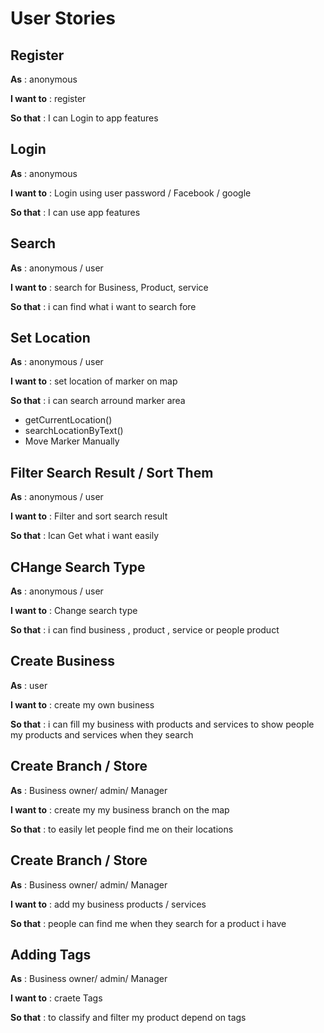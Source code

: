 # User Stories

## Register 
**As** : anonymous 

**I want to** : register 

**So that** : I can Login to app features

## Login 
**As** : anonymous 

**I want to** : Login using user password / Facebook  / google

**So that** : I can use app features


## Search 
**As** : anonymous / user

**I want to** : search for Business, Product, service

**So that** : i can find what i want to search fore



## Set Location 
**As** : anonymous / user

**I want to** : set location of marker on map

**So that** : i can search arround marker area
  - getCurrentLocation()
  - searchLocationByText()
  - Move Marker Manually
  
## Filter Search Result / Sort Them
**As** : anonymous / user

**I want to** : Filter and sort search result 

**So that** : Ican Get what i want easily

## CHange Search Type
**As** : anonymous / user

**I want to** : Change search type 

**So that** : i can find business , product , service or people product

## Create Business
**As** :  user

**I want to** : create my own business

**So that** : i can fill my business with products and services to show people my products and services when they search


## Create Branch / Store
**As** :  Business owner/ admin/ Manager

**I want to** : create my my business branch on the map

**So that** : to easily let people find me on their locations

## Create Branch / Store
**As** :  Business owner/ admin/ Manager

**I want to** : add my  business products / services

**So that** : people can find me when they search for a product i have

## Adding Tags
**As** :  Business owner/ admin/ Manager

**I want to** : craete Tags 

**So that** : to classify and filter my product depend on tags



